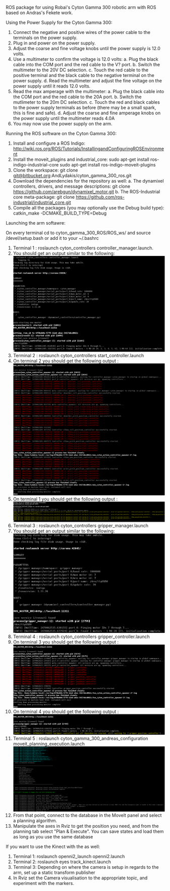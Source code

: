 ROS package for using Robai's Cyton Gamma 300 robotic arm with ROS based on Andras's Fekete work.

 Using the Power Supply for the Cyton Gamma 300:

   1. Connect the negative and positive wires of the power cable to the terminals on the power supply.
   2. Plug in and power on the power supply.
   3. Adjust the coarse and fine voltage knobs until the power supply is 12.0 volts.
   4. Use a multimeter to confirm the voltage is 12.0 volts:
       a. Plug the black cable into the COM port and the red cable to the V? port.
       b. Switch the multimeter to the 20V DC selection.
       c. Touch the red cable to the positive terminal and the black cable to the negative terminal on the power supply.
       d. Read the multimeter and adjust the fine voltage on the power supply until it reads 12.0 volts.
   5. Read the max amperage with the multimeter:
       a. Plug the black cable into the COM port and the red cable to the 20A port.
       b. Switch the mutlimeter to the 20m DC selection.
       c. Touch the red and black cables to the power supply terminals as before (there may be a small spark, this is fine and safe).
       d. Adjust the coarse and fine amperage knobs on the power supply until the multimeter reads 4.0A
   6. You may now use the power supply on the arm.

   Running the ROS software on the Cyton Gamma 300:

   1. Install and configure a ROS Indigo:
       http://wiki.ros.org/ROS/Tutorials/InstallingandConfiguringROSEnvironment
   2. Install the moveit_plugins and industrial_core:
       sudo apt-get install ros-indigo-industrial-core
       sudo apt-get install ros-indigo-moveit-plugins
   3. Clone the workspace:
       git clone git@bitbucket.org:AndLydakis/cyton_gamma_300_ros.git
   4. Download the dependencies for the repository as well:
       a. The dynamixel controllers, drivers, and message descriptions:
           git clone https://github.com/arebgun/dynamixel_motor.git
       b. The ROS-Industrial core meta-package:
           git clone https://github.com/ros-industrial/industrial_core.git
   5. Compile all the packages (you may optionally use the Debug build type):
       catkin_make -DCMAKE_BUILD_TYPE=Debug

   Launching the arm softawre:
   
   On every terminal cd to cyton_gamma_300_ROS/ROS_ws/ and source /devel/setup.bash or add it to your ~/.bashrc 
   1.  Terminal 1 : roslaunch cyton_controllers controller_manager.launch.
   2.  You should get an output similar to the following:
![term1](gamma_images/ros_arm1.png)
   3.  Terminal 2 : roslaunch cyton_controllers start_controller.launch
   4.  On terminal 2 you should get the following output :
![term1](gamma_images/ros_arm2.png)
   5.  On terminal 1 you should get the following output :
![term1](gamma_images/ros_arm3.png)
   6.  Terminal 3 : roslaunch cyton_controllers gripper_manager.launch
   7.  You should get an output similar to the following:
![term1](gamma_images/ros_arm4.png)
   8.  Terminal 4 : roslaunch cyton_controllers gripper_controller.launch
   9.  On terminal 3 you should get the following output :
![term1](gamma_images/ros_arm5.png)
   10. On terminal 4 you should get the following output :
![term1](gamma_images/ros_arm6.png)
   11. Terminal 5 : roslaunch cyton_gamma_300_andreas_configuration moveit_planning_execution.launch
![term1](gamma_images/ros_arm7.png)
   12. From that point, connect to the database in the MoveIt panel and select a planning algorithm.
   13. Manipulate the axes in Rviz to get the position you need, and from the planning tab select "Plan & Execute". You can save states and load them as long as you use the same database

   If you want to use the Kinect with the as well:
   1.  Terminal 1: roslaunch openni2_launch openni2.launch
   2.  Terminal 2: roslaunch eyes track_kinect.launch
   3.  Terminal 3: Depending on where the camera is setup in regards to the arm, set up a static transform publisher
   3.  In Rviz set the Camera visualisation to the appropriate topic, and experiment with the markers.
